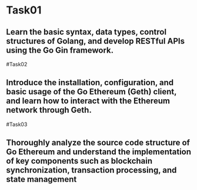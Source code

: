 # Task01
## Learn the basic syntax, data types, control structures of Golang, and develop RESTful APIs using the Go Gin framework.

#Task02
## Introduce the installation, configuration, and basic usage of the Go Ethereum (Geth) client, and learn how to interact with the Ethereum network through Geth.

#Task03
## Thoroughly analyze the source code structure of Go Ethereum and understand the implementation of key components such as blockchain synchronization, transaction processing, and state management
 